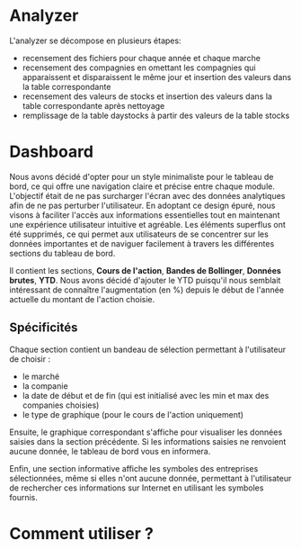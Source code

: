 # Analyzer

L'analyzer se décompose en plusieurs étapes:
- recensement des fichiers pour chaque année et chaque marche
- recensement des compagnies en omettant les compagnies qui apparaissent et disparaissent le même jour et insertion des valeurs dans la table correspondante
- recensement des valeurs de stocks et insertion des valeurs dans la table correspondante après nettoyage
- remplissage de la table daystocks à partir des valeurs de la table stocks 

# Dashboard

Nous avons décidé d'opter pour un style minimaliste pour le tableau de bord, ce qui offre une navigation claire et précise entre chaque module. L'objectif était de ne pas surcharger l'écran avec des données analytiques afin de ne pas perturber l'utilisateur. En adoptant ce design épuré, nous visons à faciliter l'accès aux informations essentielles tout en maintenant une expérience utilisateur intuitive et agréable. Les éléments superflus ont été supprimés, ce qui permet aux utilisateurs de se concentrer sur les données importantes et de naviguer facilement à travers les différentes sections du tableau de bord.

Il contient les sections, **Cours de l'action**, **Bandes de Bollinger**, **Données brutes**, **YTD**. Nous avons décidé d'ajouter le YTD puisqu'il nous semblait intéressant de connaître l'augmentation (en %) depuis le début de l'année actuelle du montant de l'action choisie.

## Spécificités

Chaque section contient un bandeau de sélection permettant à l'utilisateur de choisir :
- le marché
- la companie
- la date de début et de fin (qui est initialisé avec les min et max des companies choisies)
- le type de graphique (pour le cours de l'action uniquement)

Ensuite, le graphique correspondant s'affiche pour visualiser les données saisies dans la section précédente. Si les informations saisies ne renvoient aucune donnée, le tableau de bord vous en informera.

Enfin, une section informative affiche les symboles des entreprises sélectionnées, même si elles n'ont aucune donnée, permettant à l'utilisateur de rechercher ces informations sur Internet en utilisant les symboles fournis.

# Comment utiliser ?

